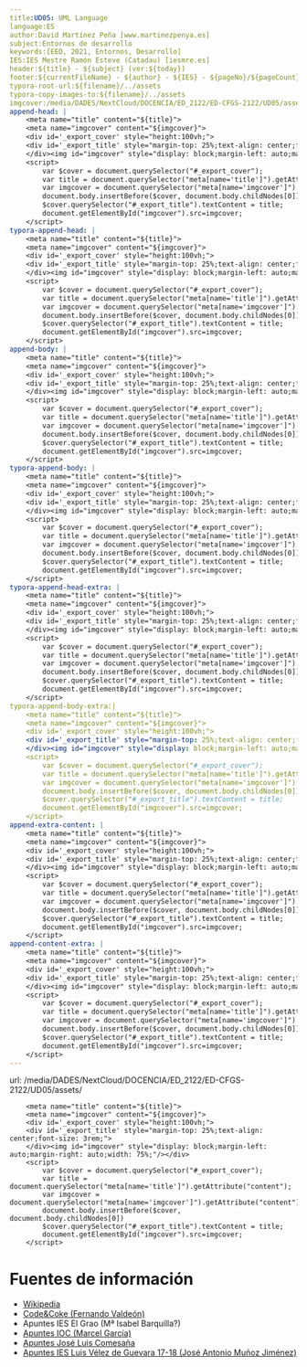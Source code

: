 ```yaml
---
title:UD05: UML Language
language:ES
author:David Martínez Peña [www.martinezpenya.es]
subject:Entornos de desarrollo
keywords:[EED, 2021, Entornos, Desarrollo]
IES:IES Mestre Ramón Esteve (Catadau) [iesmre.es]
header:${title} - ${subject} (ver:${today}) 
footer:${currentFileName} - ${author} - ${IES} - ${pageNo}/${pageCount}
typora-root-url:${filename}/../assets
typora-copy-images-to:${filename}/../assets
imgcover:/media/DADES/NextCloud/DOCENCIA/ED_2122/ED-CFGS-2122/UD05/assets/cover.png
append-head: |
    <meta name="title" content="${title}">
    <meta name="imgcover" content="${imgcover}">
    <div id='_export_cover' style="height:100vh;">
    <div id='_export_title' style="margin-top: 25%;text-align: center;font-size: 3rem;">
    </div><img id="imgcover" style="display: block;margin-left: auto;margin-right: auto;width: 75%;"/></div>
    <script>
        var $cover = document.querySelector("#_export_cover");
        var title = document.querySelector("meta[name='title']").getAttribute("content");
        var imgcover = document.querySelector("meta[name='imgcover']").getAttribute("content");
        document.body.insertBefore($cover, document.body.childNodes[0])
        $cover.querySelector("#_export_title").textContent = title;
        document.getElementById("imgcover").src=imgcover;
    </script>
typora-append-head: |
    <meta name="title" content="${title}">
    <meta name="imgcover" content="${imgcover}">
    <div id='_export_cover' style="height:100vh;">
    <div id='_export_title' style="margin-top: 25%;text-align: center;font-size: 3rem;">
    </div><img id="imgcover" style="display: block;margin-left: auto;margin-right: auto;width: 75%;"/></div>
    <script>
        var $cover = document.querySelector("#_export_cover");
        var title = document.querySelector("meta[name='title']").getAttribute("content");
        var imgcover = document.querySelector("meta[name='imgcover']").getAttribute("content");
        document.body.insertBefore($cover, document.body.childNodes[0])
        $cover.querySelector("#_export_title").textContent = title;
        document.getElementById("imgcover").src=imgcover;
    </script>
append-body: |
    <meta name="title" content="${title}">
    <meta name="imgcover" content="${imgcover}">
    <div id='_export_cover' style="height:100vh;">
    <div id='_export_title' style="margin-top: 25%;text-align: center;font-size: 3rem;">
    </div><img id="imgcover" style="display: block;margin-left: auto;margin-right: auto;width: 75%;"/></div>
    <script>
        var $cover = document.querySelector("#_export_cover");
        var title = document.querySelector("meta[name='title']").getAttribute("content");
        var imgcover = document.querySelector("meta[name='imgcover']").getAttribute("content");
        document.body.insertBefore($cover, document.body.childNodes[0])
        $cover.querySelector("#_export_title").textContent = title;
        document.getElementById("imgcover").src=imgcover;
    </script>
typora-append-body: |
    <meta name="title" content="${title}">
    <meta name="imgcover" content="${imgcover}">
    <div id='_export_cover' style="height:100vh;">
    <div id='_export_title' style="margin-top: 25%;text-align: center;font-size: 3rem;">
    </div><img id="imgcover" style="display: block;margin-left: auto;margin-right: auto;width: 75%;"/></div>
    <script>
        var $cover = document.querySelector("#_export_cover");
        var title = document.querySelector("meta[name='title']").getAttribute("content");
        var imgcover = document.querySelector("meta[name='imgcover']").getAttribute("content");
        document.body.insertBefore($cover, document.body.childNodes[0])
        $cover.querySelector("#_export_title").textContent = title;
        document.getElementById("imgcover").src=imgcover;
    </script>
typora-append-head-extra: |
    <meta name="title" content="${title}">
    <meta name="imgcover" content="${imgcover}">
    <div id='_export_cover' style="height:100vh;">
    <div id='_export_title' style="margin-top: 25%;text-align: center;font-size: 3rem;">
    </div><img id="imgcover" style="display: block;margin-left: auto;margin-right: auto;width: 75%;"/></div>
    <script>
        var $cover = document.querySelector("#_export_cover");
        var title = document.querySelector("meta[name='title']").getAttribute("content");
        var imgcover = document.querySelector("meta[name='imgcover']").getAttribute("content");
        document.body.insertBefore($cover, document.body.childNodes[0])
        $cover.querySelector("#_export_title").textContent = title;
        document.getElementById("imgcover").src=imgcover;
    </script>
typora-append-body-extra:|
    <meta name="title" content="${title}">
    <meta name="imgcover" content="${imgcover}">
    <div id='_export_cover' style="height:100vh;">
    <div id='_export_title' style="margin-top: 25%;text-align: center;font-size: 3rem;">
    </div><img id="imgcover" style="display: block;margin-left: auto;margin-right: auto;width: 75%;"/></div>
    <script>
        var $cover = document.querySelector("#_export_cover");
        var title = document.querySelector("meta[name='title']").getAttribute("content");
        var imgcover = document.querySelector("meta[name='imgcover']").getAttribute("content");
        document.body.insertBefore($cover, document.body.childNodes[0])
        $cover.querySelector("#_export_title").textContent = title;
        document.getElementById("imgcover").src=imgcover;
    </script>
append-extra-content: |
    <meta name="title" content="${title}">
    <meta name="imgcover" content="${imgcover}">
    <div id='_export_cover' style="height:100vh;">
    <div id='_export_title' style="margin-top: 25%;text-align: center;font-size: 3rem;">
    </div><img id="imgcover" style="display: block;margin-left: auto;margin-right: auto;width: 75%;"/></div>
    <script>
        var $cover = document.querySelector("#_export_cover");
        var title = document.querySelector("meta[name='title']").getAttribute("content");
        var imgcover = document.querySelector("meta[name='imgcover']").getAttribute("content");
        document.body.insertBefore($cover, document.body.childNodes[0])
        $cover.querySelector("#_export_title").textContent = title;
        document.getElementById("imgcover").src=imgcover;
    </script>
append-content-extra: |
    <meta name="title" content="${title}">
    <meta name="imgcover" content="${imgcover}">
    <div id='_export_cover' style="height:100vh;">
    <div id='_export_title' style="margin-top: 25%;text-align: center;font-size: 3rem;">
    </div><img id="imgcover" style="display: block;margin-left: auto;margin-right: auto;width: 75%;"/></div>
    <script>
        var $cover = document.querySelector("#_export_cover");
        var title = document.querySelector("meta[name='title']").getAttribute("content");
        var imgcover = document.querySelector("meta[name='imgcover']").getAttribute("content");
        document.body.insertBefore($cover, document.body.childNodes[0])
        $cover.querySelector("#_export_title").textContent = title;
        document.getElementById("imgcover").src=imgcover;
    </script>
---
```

url: /media/DADES/NextCloud/DOCENCIA/ED_2122/ED-CFGS-2122/UD05/assets/

        <meta name="title" content="${title}">
        <meta name="imgcover" content="${imgcover}">
        <div id='_export_cover' style="height:100vh;">
        <div id='_export_title' style="margin-top: 25%;text-align: center;font-size: 3rem;">
        </div><img id="imgcover" style="display: block;margin-left: auto;margin-right: auto;width: 75%;"/></div>
        <script>
            var $cover = document.querySelector("#_export_cover");
            var title = document.querySelector("meta[name='title']").getAttribute("content");
            var imgcover = document.querySelector("meta[name='imgcover']").getAttribute("content");
            document.body.insertBefore($cover, document.body.childNodes[0])
            $cover.querySelector("#_export_title").textContent = title;
            document.getElementById("imgcover").src=imgcover;
        </script>



# Fuentes de información

- [Wikipedia](https://es.wikipedia.org)
- [Code&Coke (Fernando Valdeón)](http://entornos.codeandcoke.com/doku.php?id=start)
- Apuntes IES El Grao (Mª Isabel Barquilla?)
- [Apuntes IOC (Marcel García)](https://ioc.xtec.cat/materials/FP/Recursos/fp_dam_m05_/web/fp_dam_m05_htmlindex/index.html)
- [Apuntes José Luis Comesaña](https://www.sitiolibre.com/)
- [Apuntes IES Luis Vélez de Guevara 17-18 (José Antonio Muñoz Jiménez)](http://jamj2000.github.io/slides/2017/09/05/entornosdesarrollo/)
